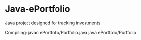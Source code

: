 # Java-ePortfolio
Java project designed for tracking investments

Compiling:
javac ePortfolio/Portfolio.java
java ePortfolio/Portfolio
